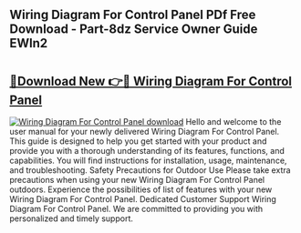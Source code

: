 ## Wiring Diagram For Control Panel PDf Free Download - Part-8dz Service Owner Guide EWln2

# <h2><a href="http://dfse70.blite.top/?on=Wiring+Diagram+For+Control+Panel">🔗Download New 👉🔴 Wiring Diagram For Control Panel</a></h2>

[![Wiring Diagram For Control Panel download](https://i.imgur.com/lujVjoI.png)](http://dfse70.blite.top/?on=Wiring+Diagram+For+Control+Panel)
Hello and welcome to the user manual for your newly delivered Wiring Diagram For Control Panel. This guide is designed to help you get started with your product and provide you with a thorough understanding of its features, functions, and capabilities. You will find instructions for installation, usage, maintenance, and troubleshooting. Safety Precautions for Outdoor Use Please take extra precautions when using your new Wiring Diagram For Control Panel outdoors. Experience the possibilities of list of features with your new Wiring Diagram For Control Panel. Dedicated Customer Support Wiring Diagram For Control Panel. We are committed to providing you with personalized and timely support.
